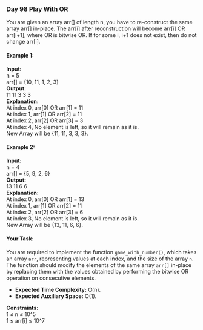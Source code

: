 ### Day 98 **Play With OR**

You are given an array arr[] of length n, you have to re-construct the same array arr[] in-place. The arr[i] after reconstruction will become arr[i] OR arr[i+1], where OR is bitwise OR. If for some i, i+1 does not exist, then do not change arr[i].

#### Example 1:

**Input:**  
n = 5  
arr[] = {10, 11, 1, 2, 3}  
**Output:**  
11 11 3 3 3  
**Explanation:**  
At index 0, arr[0] OR arr[1] = 11  
At index 1, arr[1] OR arr[2] = 11  
At index 2, arr[2] OR arr[3] = 3  
At index 4, No element is left, so it will remain as it is.  
New Array will be {11, 11, 3, 3, 3}.

#### Example 2:

**Input:**  
n = 4  
arr[] = {5, 9, 2, 6}  
**Output:**  
13 11 6 6  
**Explanation:**  
At index 0, arr[0] OR arr[1] = 13  
At index 1, arr[1] OR arr[2] = 11  
At index 2, arr[2] OR arr[3] = 6  
At index 3, No element is left, so it will remain as it is.  
New Array will be {13, 11, 6, 6}.

#### Your Task:

You are required to implement the function `game_with_number()`, which takes an array `arr`, representing values at each index, and the size of the array `n`. The function should modify the elements of the same array `arr[]` in-place by replacing them with the values obtained by performing the bitwise OR operation on consecutive elements.

- **Expected Time Complexity:** O(n).
- **Expected Auxiliary Space:** O(1).

**Constraints:**  
1 ≤ n ≤ 10^5  
1 ≤ arr[i] ≤ 10^7
